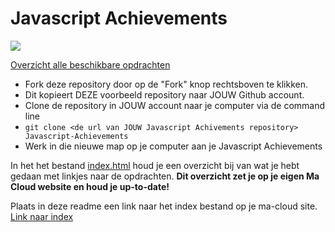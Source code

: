 # Javascript Achievements

![](js.png)

[Overzicht alle beschikbare opdrachten](https://trello.com/b/xo5TJzFr/javascript-achievements)

- Fork deze repository door op de "Fork" knop rechtsboven te klikken.
- Dit kopieert DEZE voorbeeld repository naar JOUW Github account.
- Clone de repository in JOUW account naar je computer via de command line
- `git clone <de url van JOUW Javascript Achivements repository> Javascript-Achievements`
- Werk in die nieuwe map op je computer aan je Javascript Achievements

In het het bestand  [index.html](index.html) houd je een overzicht bij van wat je hebt gedaan met linkjes naar de opdrachten.
**Dit overzicht zet je op je eigen Ma Cloud website en houd je up-to-date!**

Plaats in deze readme een link naar het index bestand op je ma-cloud site.  
[Link naar index](http://24114.hosts1.ma-cloud.nl/Javascript/index.html)

